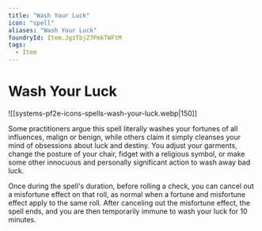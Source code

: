 ```yaml
---
title: "Wash Your Luck"
icon: "spell"
aliases: "Wash Your Luck"
foundryId: Item.JgzTbjZ7PmkTWFtM
tags:
  - Item
---
```


# Wash Your Luck
![[systems-pf2e-icons-spells-wash-your-luck.webp|150]]

Some practitioners argue this spell literally washes your fortunes of all influences, malign or benign, while others claim it simply cleanses your mind of obsessions about luck and destiny. You adjust your garments, change the posture of your chair, fidget with a religious symbol, or make some other innocuous and personally significant action to wash away bad luck.

Once during the spell's duration, before rolling a check, you can cancel out a misfortune effect on that roll, as normal when a fortune and misfortune effect apply to the same roll. After canceling out the misfortune effect, the spell ends, and you are then temporarily immune to wash your luck for 10 minutes.


